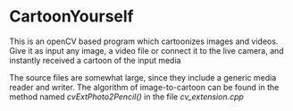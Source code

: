 # CartoonYourself

This is an openCV based program which cartoonizes images and videos. Give it as input any image, a video file or connect it to the live camera, and instantly received a cartoon of the input media

The source files are somewhat large, since they include a generic media reader and writer. The algorithm of image-to-cartoon can be found in the method named *cvExtPhoto2Pencil()* in the file *cv_extension.cpp*
